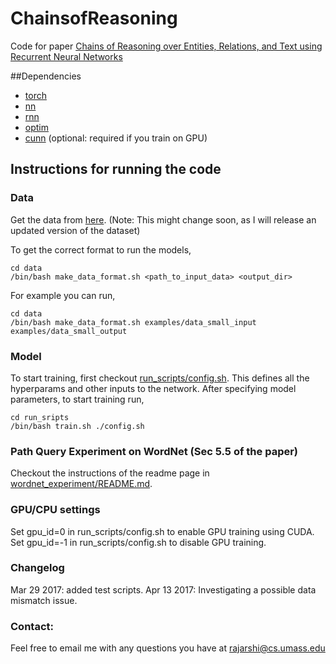 # ChainsofReasoning

Code for paper [Chains of Reasoning over Entities, Relations, and Text using
Recurrent Neural Networks](http://arxiv.org/pdf/1607.01426v2.pdf)

##Dependencies

- [torch](https://github.com/torch/torch7)
- [nn](https://github.com/torch/nn)
- [rnn](https://github.com/Element-Research/rnn)
- [optim](https://github.com/torch/optim)
- [cunn](https://github.com/torch/cunn) (optional: required if you train on GPU)


## Instructions for running the code

### Data
Get the data from [here](http://iesl.cs.umass.edu/downloads/akbc16/). (Note: This might change soon, as I will release an updated version of the dataset)

To get the correct format to run the models, 
```shell
cd data
/bin/bash make_data_format.sh <path_to_input_data> <output_dir>
```
For example you can run,
```shell
cd data
/bin/bash make_data_format.sh examples/data_small_input examples/data_small_output
```

### Model
To start training, first checkout [run_scripts/config.sh](run_scripts/config.sh). This defines all the hyperparams and other inputs to the network. After specifying model parameters, to start training run,

```shell
cd run_sripts
/bin/bash train.sh ./config.sh
```

### Path Query Experiment on WordNet (Sec 5.5 of the paper)
Checkout the instructions of the readme page in [wordnet_experiment/README.md](wordnet_experiment/README.md).

### GPU/CPU settings
Set gpu_id=0 in run_scripts/config.sh to enable GPU training using CUDA.
Set gpu_id=-1 in run_scripts/config.sh to disable GPU training.

### Changelog
Mar 29 2017: added test scripts.
Apr 13 2017: Investigating a possible data mismatch issue.

### Contact:
Feel free to email me with any questions you have at rajarshi@cs.umass.edu


